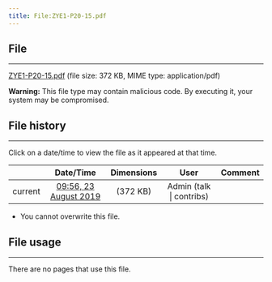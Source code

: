 ```yaml
---
title: File:ZYE1-P20-15.pdf
---
```


## File
--------

[ZYE1-P20-15.pdf](https://wiki.elecrow.com/images/3/3e/ZYE1-P20-15.pdf) (file size: 372 KB, MIME type: application/pdf)

**Warning:** This file type may contain malicious code. By executing it, your system may be compromised.

## File history
--------

Click on a date/time to view the file as it appeared at that time.

|         |                          Date/Time                           | Dimensions  |                             User                             | Comment |
| :-----: | :----------------------------------------------------------: | :---------: | :----------------------------------------------------------: | :-----: |
| current | [09:56, 23 August 2019](https://wiki.elecrow.com/images/3/3e/ZYE1-P20-15.pdf) | (372 KB) | Admin (talk \| contribs) |         |

- You cannot overwrite this file.

## File usage
--------

There are no pages that use this file.